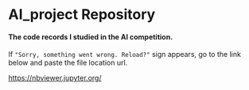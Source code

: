 # AI_project Repository
#### The code records I studied in the AI competition.

If `"Sorry, something went wrong. Reload?"` sign appears, go to the link below and paste the file location url.

https://nbviewer.jupyter.org/
